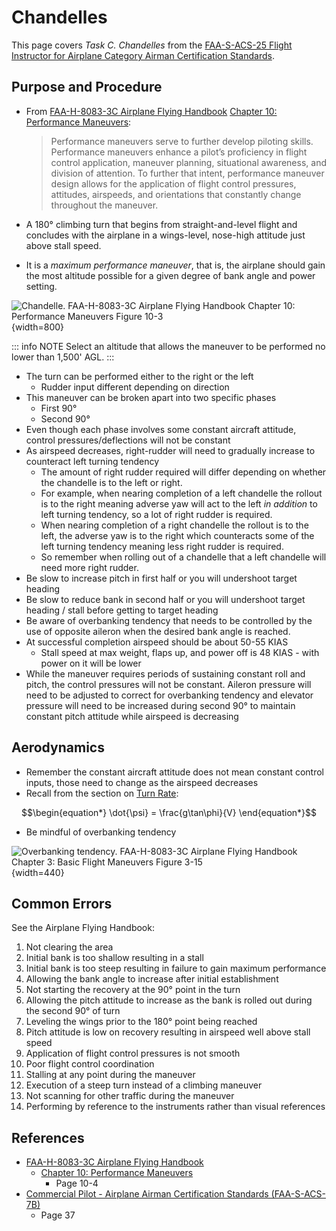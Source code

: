 # Chandelles

This page covers *Task C. Chandelles* from the [FAA-S-ACS-25 Flight Instructor for Airplane Category Airman Certification Standards](https://www.faa.gov/training_testing/testing/acs/cfi_airplane_acs_25.pdf).

## Purpose and Procedure

* From [FAA-H-8083-3C Airplane Flying Handbook](https://www.faa.gov/regulations_policies/handbooks_manuals/aviation/airplane_handbook) [Chapter 10: Performance Maneuvers](https://www.faa.gov/sites/faa.gov/files/regulations_policies/handbooks_manuals/aviation/airplane_handbook/11_afh_ch10.pdf):

  > Performance maneuvers serve to further develop piloting skills. Performance maneuvers enhance a pilot’s proficiency in flight control application, maneuver planning, situational awareness, and division of attention. To further that intent, performance maneuver design allows for the application of flight control pressures, attitudes, airspeeds, and orientations that constantly change throughout the maneuver.

* A 180&#176; climbing turn that begins from straight-and-level flight and concludes with the airplane in a wings-level, nose-high attitude just above stall speed.
* It is a *maximum performance maneuver*, that is, the airplane should gain the most altitude possible for a given degree of bank angle and power setting.

![Chandelle. [FAA-H-8083-3C Airplane Flying Handbook](https://www.faa.gov/regulations_policies/handbooks_manuals/aviation/airplane_handbook) [Chapter 10: Performance Maneuvers](https://www.faa.gov/sites/faa.gov/files/regulations_policies/handbooks_manuals/aviation/airplane_handbook/11_afh_ch10.pdf) Figure 10-3](/img/afh/afh-figure-10-3-chandelle.jpg){width=800}

::: info NOTE
Select an altitude that allows the maneuver to be performed no lower than 1,500' AGL.
:::

* The turn can be performed either to the right or the left
  * Rudder input different depending on direction
* This maneuver can be broken apart into two specific phases
  * First 90&#176;
  * Second 90&#176;
* Even though each phase involves some constant aircraft attitude, control pressures/deflections will not be constant
* As airspeed decreases, right-rudder will need to gradually increase to counteract left turning tendency
  * The amount of right rudder required will differ depending on whether the chandelle is to the left or right.
  * For example, when nearing completion of a left chandelle the rollout is to the right meaning adverse yaw will act to the left *in addition* to left turning tendency, so a lot of right rudder is required.
  * When nearing completion of a right chandelle the rollout is to the left, the adverse yaw is to the right which counteracts some of the left turning tendency meaning less right rudder is required.
  * So remember when rolling out of a chandelle that a left chandelle will need more right rudder.
* Be slow to increase pitch in first half or you will undershoot target heading
* Be slow to reduce bank in second half or you will undershoot target heading / stall before getting to target heading
* Be aware of overbanking tendency that needs to be controlled by the use of opposite aileron when the desired bank angle is reached.
* At successful completion airspeed should be about 50-55 KIAS
  * Stall speed at max weight, flaps up, and power off is 48 KIAS - with power on it will be lower
* While the maneuver requires periods of sustaining constant roll and pitch, the control pressures will not be constant. Aileron pressure will need to be adjusted to correct for overbanking tendency and elevator pressure will need to be increased during second 90&#176; to maintain constant pitch attitude while airspeed is decreasing

## Aerodynamics

* Remember the constant aircraft attitude does not mean constant control inputs, those need to change as the airspeed decreases
* Recall from the section on [Turn Rate](/cfi/tsa/principles-of-flight#turn-rate):

```math
\begin{equation*}
\dot{\psi} = \frac{g\tan\phi}{V}
\end{equation*}
```

* Be mindful of overbanking tendency

![Overbanking tendency. [FAA-H-8083-3C Airplane Flying Handbook](https://www.faa.gov/regulations_policies/handbooks_manuals/aviation/airplane_handbook) [Chapter 3: Basic Flight Maneuvers](https://www.faa.gov/sites/faa.gov/files/regulations_policies/handbooks_manuals/aviation/airplane_handbook/04_afh_ch3.pdf) Figure 3-15](/img/afh/afh-figure-3-15-overbanking.jpg){width=440}

## Common Errors

See the Airplane Flying Handbook:

1. Not clearing the area
2. Initial bank is too shallow resulting in a stall
3. Initial bank is too steep resulting in failure to gain maximum performance
4. Allowing the bank angle to increase after initial establishment
5. Not starting the recovery at the 90° point in the turn
6. Allowing the pitch attitude to increase as the bank is rolled out during the second 90° of turn
7. Leveling the wings prior to the 180° point being reached
8. Pitch attitude is low on recovery resulting in airspeed well above stall speed
9. Application of flight control pressures is not smooth
10. Poor flight control coordination
11. Stalling at any point during the maneuver
12. Execution of a steep turn instead of a climbing maneuver
13. Not scanning for other traffic during the maneuver
14. Performing by reference to the instruments rather than visual references

## References

* [FAA-H-8083-3C Airplane Flying Handbook](https://www.faa.gov/regulations_policies/handbooks_manuals/aviation/airplane_handbook)
  * [Chapter 10: Performance Maneuvers](https://www.faa.gov/sites/faa.gov/files/regulations_policies/handbooks_manuals/aviation/airplane_handbook/11_afh_ch10.pdf)
    * Page 10-4
* [Commercial Pilot - Airplane Airman Certification Standards (FAA-S-ACS-7B)](https://www.faa.gov/training_testing/testing/acs/commercial_airplane_acs_7.pdf)
  * Page 37
